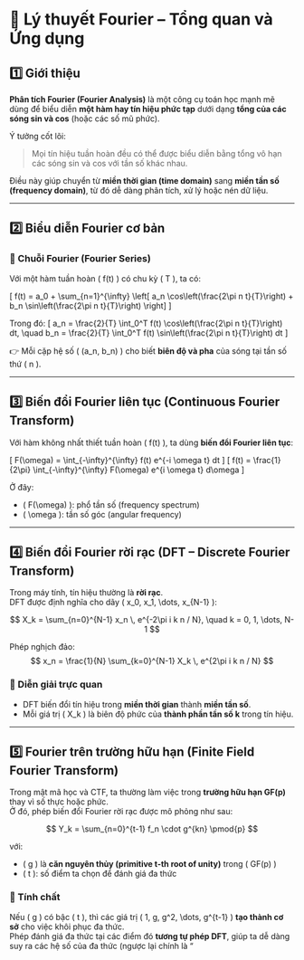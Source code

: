 # 📘 Lý thuyết Fourier – Tổng quan và Ứng dụng

## 1️⃣ Giới thiệu

**Phân tích Fourier (Fourier Analysis)** là một công cụ toán học mạnh mẽ dùng để biểu diễn **một hàm hay tín hiệu phức tạp** dưới dạng **tổng của các sóng sin và cos** (hoặc các số mũ phức).

Ý tưởng cốt lõi:
> Mọi tín hiệu tuần hoàn đều có thể được biểu diễn bằng tổng vô hạn các sóng sin và cos với tần số khác nhau.

Điều này giúp chuyển từ **miền thời gian (time domain)** sang **miền tần số (frequency domain)**, từ đó dễ dàng phân tích, xử lý hoặc nén dữ liệu.

---

## 2️⃣ Biểu diễn Fourier cơ bản

### 🔹 Chuỗi Fourier (Fourier Series)

Với một hàm tuần hoàn \( f(t) \) có chu kỳ \( T \), ta có:

\[
f(t) = a_0 + \sum_{n=1}^{\infty} \left[ a_n \cos\left(\frac{2\pi n t}{T}\right) + b_n \sin\left(\frac{2\pi n t}{T}\right) \right]
\]

Trong đó:
\[
a_n = \frac{2}{T} \int_0^T f(t) \cos\left(\frac{2\pi n t}{T}\right) dt, \quad
b_n = \frac{2}{T} \int_0^T f(t) \sin\left(\frac{2\pi n t}{T}\right) dt
\]

👉 Mỗi cặp hệ số \( (a_n, b_n) \) cho biết **biên độ và pha** của sóng tại tần số thứ \( n \).

---

## 3️⃣ Biến đổi Fourier liên tục (Continuous Fourier Transform)

Với hàm không nhất thiết tuần hoàn \( f(t) \), ta dùng **biến đổi Fourier liên tục**:

\[
F(\omega) = \int_{-\infty}^{\infty} f(t) e^{-i \omega t} dt
\]
\[
f(t) = \frac{1}{2\pi} \int_{-\infty}^{\infty} F(\omega) e^{i \omega t} d\omega
\]

Ở đây:
- \( F(\omega) \): phổ tần số (frequency spectrum)
- \( \omega \): tần số góc (angular frequency)

---

## 4️⃣ Biến đổi Fourier rời rạc (DFT – Discrete Fourier Transform)

Trong máy tính, tín hiệu thường là **rời rạc**.  
DFT được định nghĩa cho dãy \( x_0, x_1, \dots, x_{N-1} \):

$$
X_k = \sum_{n=0}^{N-1} x_n \, e^{-2\pi i k n / N}, \quad k = 0, 1, \dots, N-1
$$

Phép nghịch đảo:
$$
x_n = \frac{1}{N} \sum_{k=0}^{N-1} X_k \, e^{2\pi i k n / N}
$$

### 🔸 Diễn giải trực quan

- DFT biến đổi tín hiệu trong **miền thời gian** thành **miền tần số**.  
- Mỗi giá trị \( X_k \) là biên độ phức của **thành phần tần số k** trong tín hiệu.

---

## 5️⃣ Fourier trên trường hữu hạn (Finite Field Fourier Transform)

Trong mật mã học và CTF, ta thường làm việc trong **trường hữu hạn GF(p)** thay vì số thực hoặc phức.  
Ở đó, phép biến đổi Fourier rời rạc được mô phỏng như sau:

$$
Y_k = \sum_{n=0}^{t-1} f_n \cdot g^{kn} \pmod{p}
$$

với:
- \( g \) là **căn nguyên thủy (primitive t-th root of unity)** trong \( GF(p) \)
- \( t \): số điểm ta chọn để đánh giá đa thức

### 🔹 Tính chất

Nếu \( g \) có bậc \( t \), thì các giá trị \( 1, g, g^2, \dots, g^{t-1} \) **tạo thành cơ sở** cho việc khôi phục đa thức.  
Phép đánh giá đa thức tại các điểm đó **tương tự phép DFT**, giúp ta dễ dàng suy ra các hệ số của đa thức (ngược lại chính là “
